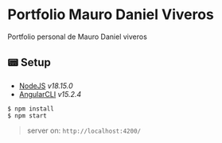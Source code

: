 # Portfolio Mauro Daniel Viveros
Portfolio personal de Mauro Daniel viveros


## 📟 Setup
- [NodeJS](https://nodejs.org) _v18.15.0_
- [AngularCLI](https://angular.io) _v15.2.4_

```
$ npm install
$ npm start
```

> server on: `http://localhost:4200/`